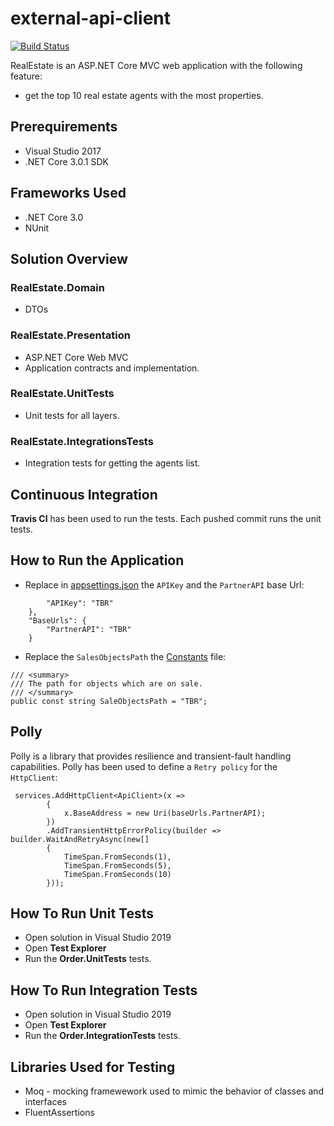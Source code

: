 # external-api-client

[![Build Status](https://travis-ci.com/Lidiadev/external-api-client.png?branch=master)](https://travis-ci.com/Lidiadev/external-api-client)

RealEstate is an ASP.NET Core MVC web application with the following feature:
- get the top 10 real estate agents with the most properties.

## Prerequirements

* Visual Studio 2017 
* .NET Core 3.0.1 SDK 

## Frameworks Used

* .NET Core 3.0
* NUnit 

## Solution Overview

### RealEstate.Domain
- DTOs

### RealEstate.Presentation
- ASP.NET Core Web MVC
- Application contracts and implementation.

### RealEstate.UnitTests
- Unit tests for all layers.

### RealEstate.IntegrationsTests
- Integration tests for getting the agents list.

## Continuous Integration

**Travis CI** has been used to run the tests.
Each pushed commit runs the unit tests.

## How to Run the Application
* Replace in [appsettings.json](https://github.com/Lidiadev/external-api-client/blob/master/RealEstate.Presentation/appsettings.json) the `APIKey` and the `PartnerAPI` base Url:
``` "PartnerAPI": {
        "APIKey": "TBR"
    },
    "BaseUrls": {
        "PartnerAPI": "TBR"
    }
```    
* Replace the `SalesObjectsPath` the [Constants](https://github.com/Lidiadev/external-api-client/blob/master/RealEstate.Presentation/Common/Constants/ApiConstants.cs) file:
```
/// <summary>
/// The path for objects which are on sale.
/// </summary>
public const string SaleObjectsPath = "TBR";
```
## Polly 
Polly is a library that provides resilience and transient-fault handling capabilities.
Polly has been used to define a `Retry policy` for the `HttpClient`:
```
 services.AddHttpClient<ApiClient>(x => 
        {
            x.BaseAddress = new Uri(baseUrls.PartnerAPI); 
        })
        .AddTransientHttpErrorPolicy(builder => builder.WaitAndRetryAsync(new[]
        {
            TimeSpan.FromSeconds(1),
            TimeSpan.FromSeconds(5),
            TimeSpan.FromSeconds(10)
        }));
```

## How To Run Unit Tests

* Open solution in Visual Studio 2019
* Open **Test Explorer** 
* Run the **Order.UnitTests** tests.

## How To Run Integration Tests

* Open solution in Visual Studio 2019
* Open **Test Explorer** 
* Run the **Order.IntegrationTests** tests.

## Libraries Used for Testing

* Moq - mocking framewework used to mimic the behavior of classes and interfaces
* FluentAssertions
